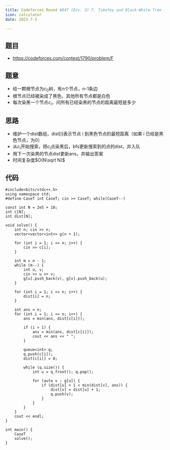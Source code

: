 ```yaml
---
title: Codeforces Round #847 (Div. 3) F. Timofey and Black-White Tree (搜索)
icon: calculator
date: 2023-7-3

---
```

## 题目
- https://codeforces.com/contest/1790/problem/F
## 题意
- 给一颗根节点为$c_0$树，有n个节点，n-1条边
- 根节点已经被染成了黑色，其他所有节点都是白色
- 每次染黑一个节点$c_i$，问所有已经染黑的节点的距离最短是多少
## 思路
- 维护一个dist数组，dist[i]表示节点 i 到黑色节点的最短距离（如果 i 已经是黑色节点，为0）
- 从$c_i$开始搜索，把$c_i$点染黑后，bfs更新搜索到的点的dist，并入队
- 用下一次染黑的节点dist更新ans，并输出答案
- 时间复杂度$O(N\sqrt N)$
## 代码
```
#include<bits/stdc++.h>
using namespace std;
#define CaseT int CaseT; cin >> CaseT; while(CaseT--)
 
const int N = 2e5 + 10;
int c[N]; 
int dist[N]; 
 
void solve() {
    int n; cin >> n;
    vector<vector<int>> g(n + 1);
 
    for (int i = 1; i <= n; i++) {
        cin >> c[i];
    }
 
    int m = n - 1;
    while (m--) {
        int u, v;
        cin >> u >> v;
        g[u].push_back(v), g[v].push_back(u);
    }
 
    for (int i = 1; i <= n; i++) {
        dist[i] = n;
    }
 
    int ans = n;
    for (int i = 1; i <= n; i++) {
        ans = min(ans, dist[c[i]]);
 
        if (i > 1) {
            ans = min(ans, dist[c[i]]);
            cout << ans << " ";
        }
 
        queue<int> q;
        q.push(c[i]);
        dist[c[i]] = 0;
 
        while (q.size()) {
            int u = q.front(); q.pop();
            
            for (auto v : g[u]) {
                if (dist[u] + 1 < min(dist[v], ans)) {
                    dist[v] = dist[u] + 1;
                    q.push(v);
                }
            }
        }
    }
    cout << endl;
}
 
int main() {
    CaseT
    solve();
}
```